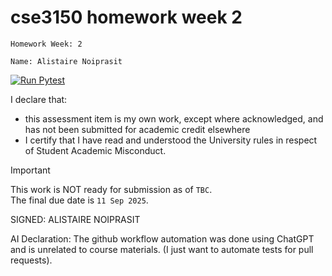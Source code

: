 # cse3150 homework week 2
`Homework Week: 2`

`Name: Alistaire Noiprasit`

[![Run Pytest](https://github.com/alistairenoiprasit/cse3150_hw_2/actions/workflows/pytest.yaml/badge.svg)](https://github.com/alistairenoiprasit/cse3150_hw_2/actions/workflows/pytest.yaml)

I declare that:
- this assessment item is my own work, except where acknowledged, and has not been submitted for
academic credit elsewhere
- I certify that I have read and understood the University rules in respect of Student Academic
Misconduct.

<!--
> This work is ready for submission as of `Day XX Month 2025`. <br>
> This work is NOT ready for submission as of `Day XX MONTH 2025`. <br>
-->
> [!IMPORTANT]
> This work is NOT ready for submission as of `TBC`. <br>
> The final due date is `11 Sep 2025`.

SIGNED: ALISTAIRE NOIPRASIT

AI Declaration:
The github workflow automation was done using ChatGPT and is unrelated to course materials. 
(I just want to automate tests for pull requests).
